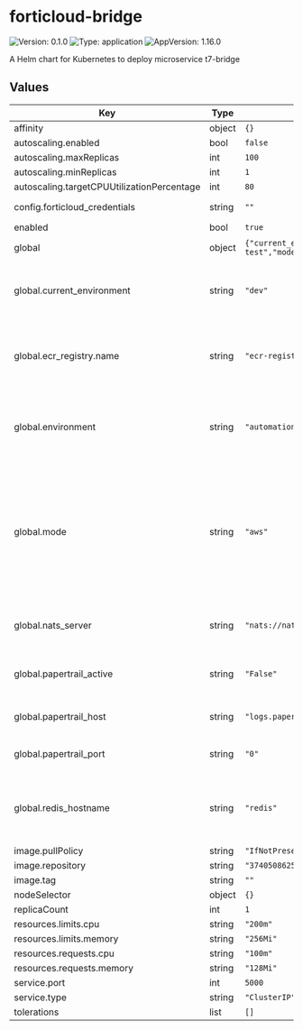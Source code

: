 # forticloud-bridge

![Version: 0.1.0](https://img.shields.io/badge/Version-0.1.0-informational?style=flat-square) ![Type: application](https://img.shields.io/badge/Type-application-informational?style=flat-square) ![AppVersion: 1.16.0](https://img.shields.io/badge/AppVersion-1.16.0-informational?style=flat-square)

A Helm chart for Kubernetes to deploy microservice t7-bridge

## Values

| Key | Type | Default | Description                                                                                                                                                                    |
|-----|------|---------|--------------------------------------------------------------------------------------------------------------------------------------------------------------------------------|
| affinity | object | `{}` |                                                                                                                                                                                |
| autoscaling.enabled | bool | `false` |                                                                                                                                                                                |
| autoscaling.maxReplicas | int | `100` |                                                                                                                                                                                |
| autoscaling.minReplicas | int | `1` |                                                                                                                                                                                |
| autoscaling.targetCPUUtilizationPercentage | int | `80` |                                                                                                                                                                                |
| config.forticloud_credentials | string | `""` | Forticloud credentials                                                                                                                                                         |
| enabled | bool | `true` |                                                                                                                                                                                |
| global | object | `{"current_environment":"dev","ecr_registry":{"name":"ecr-registry"},"environment":"automation-test","mode":"aws","nats_server":"nats://nats:4222","papertrail_active":"False","papertrail_host":"logs.papertrailapp.com","papertrail_port":"0","redis_hostname":"redis"}` | Global configuration                                                                                                                                                           |
| global.current_environment | string | `"dev"` | Name of environment for EKS cluster and network resources                                                                                                                      |
| global.ecr_registry.name | string | `"ecr-registry"` | Name of the imagePullSecret created to access the images stored in ECR.                                                                                                        |
| global.environment | string | `"automation-test"` | Name of environment for helm charts and redis elasticaches used                                                                                                                |
| global.mode | string | `"aws"` | Indicates if the helm chart will be displayed in an aws or local environment, in case it is local, a specific imagePullSecret will be used to access the images stored in ECR. |
| global.nats_server | string | `"nats://nats:4222"` | NATS cluster endpoint used by forticloud-bridge                                                                                                                                |
| global.papertrail_active | string | `"False"` | Indicates if the logs will be sent to papertrail or not.                                                                                                                       |
| global.papertrail_host | string | `"logs.papertrailapp.com"` | Papertrail host to which the logs will be sent                                                                                                                                 |
| global.papertrail_port | string | `"0"` | Papertrail port to which the logs will be sent                                                                                                                                 |
| global.redis_hostname | string | `"redis"` | Redis Hostname used to store heavy NATS messages (>1MB)                                                                                                                        |
| image.pullPolicy | string | `"IfNotPresent"` |                                                                                                                                                                                |
| image.repository | string | `"374050862540.dkr.ecr.us-east-1.amazonaws.com/forticloud-bridge"` |                                                                                                                                                                                |
| image.tag | string | `""` |                                                                                                                                                                                |
| nodeSelector | object | `{}` |                                                                                                                                                                                |
| replicaCount | int | `1` |                                                                                                                                                                                |
| resources.limits.cpu | string | `"200m"` |                                                                                                                                                                                |
| resources.limits.memory | string | `"256Mi"` |                                                                                                                                                                                |
| resources.requests.cpu | string | `"100m"` |                                                                                                                                                                                |
| resources.requests.memory | string | `"128Mi"` |                                                                                                                                                                                |
| service.port | int | `5000` |                                                                                                                                                                                |
| service.type | string | `"ClusterIP"` |                                                                                                                                                                                |
| tolerations | list | `[]` |                                                                                                                                                                                |
